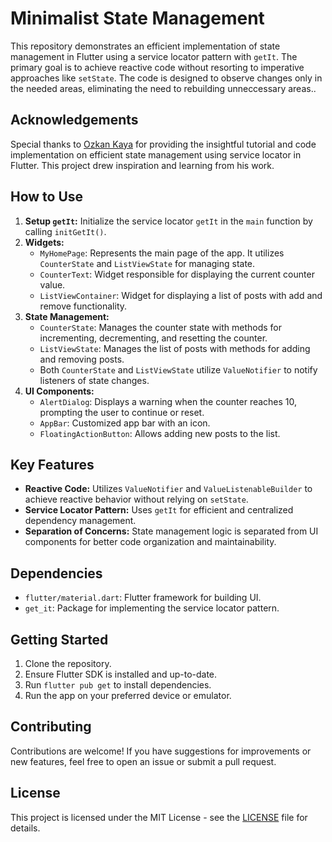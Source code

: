 # Minimalist State Management


This repository demonstrates an efficient implementation of state management in Flutter using a service locator pattern with `getIt`. The primary goal is to achieve reactive code without resorting to imperative approaches like `setState`. The code is designed to observe changes only in the needed areas, eliminating the need to rebuilding unneccessary areas..

## Acknowledgements

Special thanks to [Ozkan Kaya](https://github.com/ozkayas) for providing the insightful tutorial and code implementation on efficient state management using service locator in Flutter. This project drew inspiration and learning from his work.


## How to Use

1. **Setup `getIt`:** Initialize the service locator `getIt` in the `main` function by calling `initGetIt()`.
2. **Widgets:**
   - `MyHomePage`: Represents the main page of the app. It utilizes `CounterState` and `ListViewState` for managing state.
   - `CounterText`: Widget responsible for displaying the current counter value.
   - `ListViewContainer`: Widget for displaying a list of posts with add and remove functionality.
3. **State Management:**
   - `CounterState`: Manages the counter state with methods for incrementing, decrementing, and resetting the counter.
   - `ListViewState`: Manages the list of posts with methods for adding and removing posts.
   - Both `CounterState` and `ListViewState` utilize `ValueNotifier` to notify listeners of state changes.
4. **UI Components:**
   - `AlertDialog`: Displays a warning when the counter reaches 10, prompting the user to continue or reset.
   - `AppBar`: Customized app bar with an icon.
   - `FloatingActionButton`: Allows adding new posts to the list.

## Key Features

- **Reactive Code:** Utilizes `ValueNotifier` and `ValueListenableBuilder` to achieve reactive behavior without relying on `setState`.
- **Service Locator Pattern:** Uses `getIt` for efficient and centralized dependency management.
- **Separation of Concerns:** State management logic is separated from UI components for better code organization and maintainability.

## Dependencies

- `flutter/material.dart`: Flutter framework for building UI.
- `get_it`: Package for implementing the service locator pattern.

## Getting Started

1. Clone the repository.
2. Ensure Flutter SDK is installed and up-to-date.
3. Run `flutter pub get` to install dependencies.
4. Run the app on your preferred device or emulator.

## Contributing

Contributions are welcome! If you have suggestions for improvements or new features, feel free to open an issue or submit a pull request.

## License

This project is licensed under the MIT License - see the [LICENSE](LICENSE) file for details.
